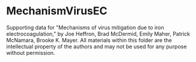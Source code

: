 # MechanismVirusEC
Supporting data for "Mechanisms of virus mitigation due to iron electrocoagulation," by Joe Heffron, Brad McDermid, Emily Maher, Patrick McNamara, Brooke K. Mayer. 
All materials within this folder are the intellectual property of the authors and may not be used for any purpose without permission.
